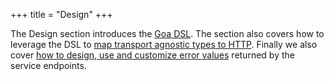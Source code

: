 +++
title = "Design"
+++

The Design section introduces the <a href="overview">Goa DSL</a>. The section
also covers how to leverage the DSL to
<a href="http_mapping">map transport agnostic types to HTTP<a>.
Finally we also cover
<a href="handling_errors">how to design, use and customize error values</a>
returned by the service endpoints.
